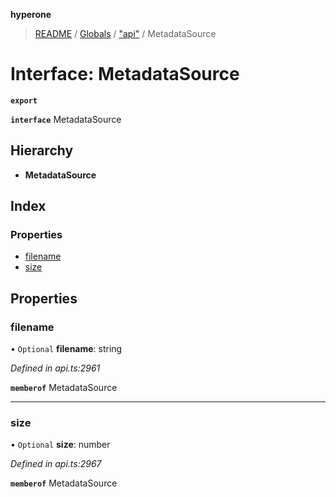 **hyperone**

> [README](../README.md) / [Globals](../globals.md) / ["api"](../modules/_api_.md) / MetadataSource

# Interface: MetadataSource

**`export`** 

**`interface`** MetadataSource

## Hierarchy

* **MetadataSource**

## Index

### Properties

* [filename](_api_.metadatasource.md#filename)
* [size](_api_.metadatasource.md#size)

## Properties

### filename

• `Optional` **filename**: string

*Defined in api.ts:2961*

**`memberof`** MetadataSource

___

### size

• `Optional` **size**: number

*Defined in api.ts:2967*

**`memberof`** MetadataSource
